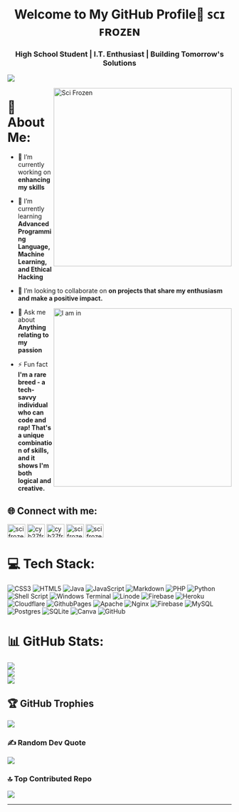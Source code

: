 <h1 align="center">Welcome to My GitHub Profile👋 ꜱᴄɪ ꜰʀᴏᴢᴇɴ</h1>
<h3 align="center">High School Student | I.T. Enthusiast | Building Tomorrow's Solutions</h3>

[![](https://visitcount.itsvg.in/api?id=Cyb27frozen&icon=0&color=1)](https://visitcount.itsvg.in)

<img align="right" alt="Sci Frozen" width="400" src="https://media.tenor.com/-SV9TjUGabMAAAAM/hacker-python.gif">

# 💫 About Me:
- 🔭 I’m currently working on **enhancing my skills**

- 🌱 I’m currently learning **Advanced Programming Language, Machine Learning, and Ethical Hacking**

- 👯 I’m looking to collaborate on **on projects that share my enthusiasm and make a positive impact.**

<img align="right" alt="I am in" width="400" src="https://media.tenor.com/hARuxJoPe3kAAAAM/i%27m-in.gif">

- 💬 Ask me about **Anything relating to my passion**

- ⚡ Fun fact **I'm a rare breed - a tech-savvy individual who can code and rap! That's a unique combination of skills, and it shows I'm both logical and creative.**


## 🌐 Connect with me:
<p align="left">
<a href="https://m.youtube.com/channel/UC_mvXBFfMrte_c8jNYgr2xw" target="blank"><img align="center" src="https://raw.githubusercontent.com/rahuldkjain/github-profile-readme-generator/master/src/images/icons/Social/youtube.svg" alt="sci frozen" height="30" width="40" /></a>
<a href="https://x.com/cyb27frozen?t=bHmAGPL47ybjb9cRxZxBag&s=08" target="blank"><img align="center" src="https://raw.githubusercontent.com/rahuldkjain/github-profile-readme-generator/master/src/images/icons/Social/twitter.svg" alt="cyb27frozen" height="30" width="40" /></a>
<a href="https://www.instagram.com/cyb27frozen/?igsh=ZGUzMzM3NWJiOQ%3D%3D" target="blank"><img align="center" src="https://raw.githubusercontent.com/rahuldkjain/github-profile-readme-generator/master/src/images/icons/Social/instagram.svg" alt="cyb27frozen" height="30" width="40" /></a>
<a href="https://www.facebook.com/profile.php?id=61559034515983&mibextid=ZbWKwL" target="blank"><img align="center" src="https://raw.githubusercontent.com/rahuldkjain/github-profile-readme-generator/master/src/images/icons/Social/facebook.svg" alt="sci frozen" height="30" width="40" /></a>
<a href="https://t.me/SciBackUp" target="blank"><img align="center" src="https://cdn.iconscout.com/icon/free/png-512/free-telegram-logo-icon-download-in-svg-png-gif-file-formats--social-media-pack-logos-icons-226554.png?f=webp&w=512" alt="sci frozen" height="30" width="40" /></a>
</p>

# 💻 Tech Stack:
![CSS3](https://img.shields.io/badge/css3-%231572B6.svg?style=plastic&logo=css3&logoColor=white) ![HTML5](https://img.shields.io/badge/html5-%23E34F26.svg?style=plastic&logo=html5&logoColor=white) ![Java](https://img.shields.io/badge/java-%23ED8B00.svg?style=plastic&logo=openjdk&logoColor=white) ![JavaScript](https://img.shields.io/badge/javascript-%23323330.svg?style=plastic&logo=javascript&logoColor=%23F7DF1E) ![Markdown](https://img.shields.io/badge/markdown-%23000000.svg?style=plastic&logo=markdown&logoColor=white) ![PHP](https://img.shields.io/badge/php-%23777BB4.svg?style=plastic&logo=php&logoColor=white) ![Python](https://img.shields.io/badge/python-3670A0?style=plastic&logo=python&logoColor=ffdd54) ![Shell Script](https://img.shields.io/badge/shell_script-%23121011.svg?style=plastic&logo=gnu-bash&logoColor=white) ![Windows Terminal](https://img.shields.io/badge/Windows%20Terminal-%234D4D4D.svg?style=plastic&logo=windows-terminal&logoColor=white) ![Linode](https://img.shields.io/badge/linode-00A95C?style=plastic&logo=linode&logoColor=white) ![Firebase](https://img.shields.io/badge/firebase-%23039BE5.svg?style=plastic&logo=firebase) ![Heroku](https://img.shields.io/badge/heroku-%23430098.svg?style=plastic&logo=heroku&logoColor=white) ![Cloudflare](https://img.shields.io/badge/Cloudflare-F38020?style=plastic&logo=Cloudflare&logoColor=white) ![GithubPages](https://img.shields.io/badge/github%20pages-121013?style=plastic&logo=github&logoColor=white) ![Apache](https://img.shields.io/badge/apache-%23D42029.svg?style=plastic&logo=apache&logoColor=white) ![Nginx](https://img.shields.io/badge/nginx-%23009639.svg?style=plastic&logo=nginx&logoColor=white) ![Firebase](https://img.shields.io/badge/firebase-a08021?style=plastic&logo=firebase&logoColor=ffcd34) ![MySQL](https://img.shields.io/badge/mysql-4479A1.svg?style=plastic&logo=mysql&logoColor=white) ![Postgres](https://img.shields.io/badge/postgres-%23316192.svg?style=plastic&logo=postgresql&logoColor=white) ![SQLite](https://img.shields.io/badge/sqlite-%2307405e.svg?style=plastic&logo=sqlite&logoColor=white) ![Canva](https://img.shields.io/badge/Canva-%2300C4CC.svg?style=plastic&logo=Canva&logoColor=white) ![GitHub](https://img.shields.io/badge/github-%23121011.svg?style=plastic&logo=github&logoColor=white)

# 📊 GitHub Stats:
![](https://github-readme-stats.vercel.app/api?username=Cyb27frozen&theme=dark&hide_border=false&include_all_commits=true&count_private=false)<br/>
![](https://github-readme-streak-stats.herokuapp.com/?user=Cyb27frozen&theme=dark&hide_border=false)<br/>
![](https://github-readme-stats.vercel.app/api/top-langs/?username=Cyb27frozen&theme=dark&hide_border=false&include_all_commits=true&count_private=false&layout=compact)

## 🏆 GitHub Trophies
![](https://github-profile-trophy.vercel.app/?username=Cyb27frozen&theme=default&no-frame=false&no-bg=false&margin-w=4)

### ✍️ Random Dev Quote
![](https://quotes-github-readme.vercel.app/api?type=horizontal&theme=dark)

### 🔝 Top Contributed Repo
![](https://github-contributor-stats.vercel.app/api?username=Cyb27frozen&limit=5&theme=dark&combine_all_yearly_contributions=true)

---
